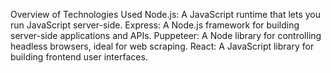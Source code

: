 Overview of Technologies Used
Node.js: A JavaScript runtime that lets you run JavaScript server-side.
Express: A Node.js framework for building server-side applications and APIs.
Puppeteer: A Node library for controlling headless browsers, ideal for web scraping.
React: A JavaScript library for building frontend user interfaces.